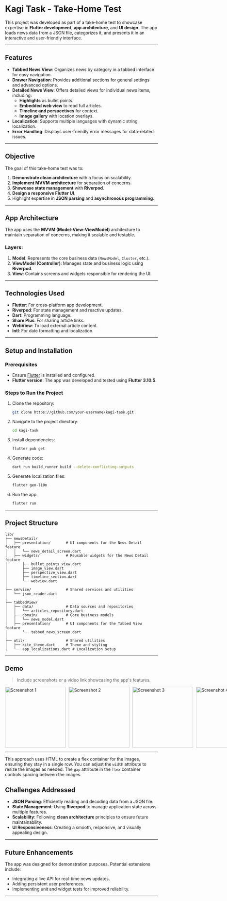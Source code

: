 # **Kagi Task - Take-Home Test**

This project was developed as part of a take-home test to showcase expertise in **Flutter development**, **app architecture**, and **UI design**. The app loads news data from a JSON file, categorizes it, and presents it in an interactive and user-friendly interface.

---

## **Features**
- **Tabbed News View**: Organizes news by category in a tabbed interface for easy navigation.
- **Drawer Navigation**: Provides additional sections for general settings and advanced options.
- **Detailed News View**: Offers detailed views for individual news items, including:
  - **Highlights** as bullet points.
  - **Embedded web view** to read full articles.
  - **Timeline and perspectives** for context.
  - **Image gallery** with location overlays.
- **Localization**: Supports multiple languages with dynamic string localization.
- **Error Handling**: Displays user-friendly error messages for data-related issues.

---

## **Objective**
The goal of this take-home test was to:
1. **Demonstrate clean architecture** with a focus on scalability.
2. **Implement MVVM architecture** for separation of concerns.
3. **Showcase state management** with **Riverpod**.
4. **Design a responsive Flutter UI**.
5. Highlight expertise in **JSON parsing** and **asynchronous programming**.

---

## **App Architecture**
The app uses the **MVVM (Model-View-ViewModel)** architecture to maintain separation of concerns, making it scalable and testable.

### Layers:
1. **Model**: Represents the core business data (`NewsModel`, `Cluster`, etc.).
2. **ViewModel (Controller)**: Manages state and business logic using **Riverpod**.
3. **View**: Contains screens and widgets responsible for rendering the UI.

---

## **Technologies Used**
- **Flutter**: For cross-platform app development.
- **Riverpod**: For state management and reactive updates.
- **Dart**: Programming language.
- **Share Plus**: For sharing article links.
- **WebView**: To load external article content.
- **Intl**: For date formatting and localization.

---

## **Setup and Installation**

### Prerequisites
- Ensure [Flutter](https://docs.flutter.dev/get-started/install) is installed and configured.
- **Flutter version**: The app was developed and tested using **Flutter 3.10.5**.

### Steps to Run the Project
1. Clone the repository:
   ```bash
   git clone https://github.com/your-username/kagi-task.git
   ```
2. Navigate to the project directory:
   ```bash
   cd kagi-task
   ```
3. Install dependencies:
   ```bash
   flutter pub get
   ```
4. Generate code:
   ```bash
   dart run build_runner build --delete-conflicting-outputs
   ```
5. Generate localization files:
   ```bash
   flutter gen-l10n
   ```
6. Run the app:
   ```bash
   flutter run
   ```

---

## **Project Structure**

```
lib/
├── newsDetail/
│   ├── presentation/       # UI components for the News Detail feature
│   │   └── news_detail_screen.dart
│   ├── widgets/            # Reusable widgets for the News Detail feature
│       ├── bullet_points_view.dart
│       ├── image_view.dart
│       ├── perspective_view.dart
│       ├── timeline_section.dart
│       └── webview.dart
│
├── service/                # Shared services and utilities
│   └── json_reader.dart
│
├── tabbedView/
│   ├── data/               # Data sources and repositories
│   │   └── articles_repository.dart
│   ├── domain/             # Core business models
│   │   └── news_model.dart
│   ├── presentation/       # UI components for the Tabbed View feature
│       └── tabbed_news_screen.dart
│
├── util/                   # Shared utilities
│   ├── kite_theme.dart     # Theme and styling
│   └── app_localizations.dart # Localization setup
```

---

## **Demo**
> Include screenshots or a video link showcasing the app's features.

<div style="display: flex; flex-wrap: nowrap; gap: 10px;">
  <img src="https://github.com/user-attachments/assets/345595a6-ee6c-479d-b90a-50dd9735ab25" alt="Screenshot 1" width="200">
  <img src="https://github.com/user-attachments/assets/0b4d212e-f78a-43fd-a2ff-d5aaf569b862" alt="Screenshot 2" width="200">
  <img src="https://github.com/user-attachments/assets/6680a763-7c8c-4e70-98e1-9dae0098e5ce" alt="Screenshot 3" width="200">
  <img src="https://github.com/user-attachments/assets/290870b2-8613-4d66-b58b-13909dd74a6e" alt="Screenshot 4" width="200">
</div>

---

This approach uses HTML to create a flex container for the images, ensuring they stay in a single row. You can adjust the `width` attribute to resize the images as needed. The `gap` attribute in the `flex` container controls spacing between the images.

## **Challenges Addressed**
- **JSON Parsing**: Efficiently reading and decoding data from a JSON file.
- **State Management**: Using **Riverpod** to manage application state across multiple features.
- **Scalability**: Following **clean architecture** principles to ensure future maintainability.
- **UI Responsiveness**: Creating a smooth, responsive, and visually appealing design.

---

## **Future Enhancements**
The app was designed for demonstration purposes. Potential extensions include:
- Integrating a live API for real-time news updates.
- Adding persistent user preferences.
- Implementing unit and widget tests for improved reliability.

--- 
